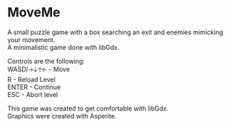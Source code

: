 # MoveMe
A small puzzle game with a box searching an exit and enemies mimicking your movement.  
A minimalistic game done with libGdx.  

Controls are the following:  
WASD/🡢🡣🡡🡠 - Move  
R - Reload Level  
ENTER - Continue  
ESC - Abort level  

This game was created to get comfortable with libGdx.  
Graphics were created with Asperite.  
